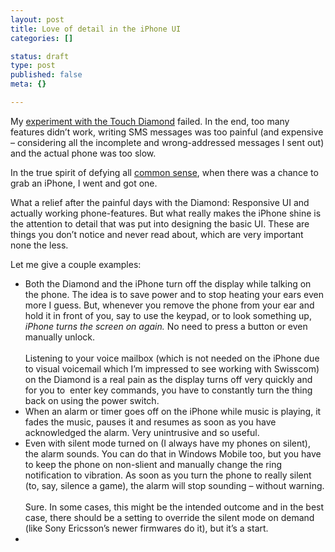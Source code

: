 ```yaml
---
layout: post
title: Love of detail in the iPhone UI
categories: []

status: draft
type: post
published: false
meta: {}

---
```

<p>My <a href="/2008/07/what-sucks-about-the-touch-diamond/">experiment with the Touch Diamond</a> failed. In the end, too many features didn’t work, writing SMS messages was too painful (and expensive – considering all the incomplete and wrong-addressed messages I sent out) and the actual phone was too slow.</p>  <p>In the true spirit of defying all <a href="http://www.gnegg.ch/2008/06/which-phone-for-me/">common sense</a>, when there was a chance to grab an iPhone, I went and got one. </p>  <p>What a relief after the painful days with the Diamond: Responsive UI and actually working phone-features. But what really makes the iPhone shine is the attention to detail that was put into designing the basic UI. These are things you don’t notice and never read about, which are very important none the less.</p>  <p>Let me give a couple examples:</p>  <ul>   <li>Both the Diamond and the iPhone turn off the display while talking on the phone. The idea is to save power and to stop heating your ears even more I guess. But, whenever you remove the phone from your ear and hold it in front of you, say to use the keypad, or to look something up, <em>iPhone turns the screen on again. </em>No need to press a button or even manually unlock.      <br />      <br />Listening to your voice mailbox (which is not needed on the iPhone due to visual voicemail which I’m impressed to see working with Swisscom) on the Diamond is a real pain as the display turns off very quickly and for you to&#160; enter key commands, you have to constantly turn the thing back on using the power switch.</li>    <li>When an alarm or timer goes off on the iPhone while music is playing, it fades the music, pauses it and resumes as soon as you have acknowledged the alarm. Very unintrusive and so useful.</li>    <li>Even with silent mode turned on (I always have my phones on silent), the alarm sounds. You can do that in Windows Mobile too, but you have to keep the phone on non-slient and manually change the ring notification to vibration. As soon as you turn the phone to really silent (to, say, silence a game), the alarm will stop sounding – without warning.     <br />      <br />Sure. In some cases, this might be the intended outcome and in the best case, there should be a setting to override the silent mode on demand (like Sony Ericsson’s newer firmwares do it), but it’s a start.</li>    <li></li> </ul>
